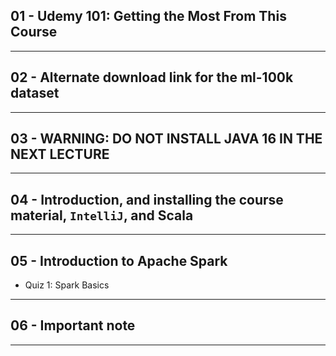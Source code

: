 ## 01 - Udemy 101: Getting the Most From This Course

***

## 02 - Alternate download link for the ml-100k dataset

***

## 03 - WARNING: DO NOT INSTALL JAVA 16 IN THE NEXT LECTURE

***

## 04 - Introduction, and installing the course material, `IntelliJ`, and Scala

***

## 05 - Introduction to Apache Spark
* Quiz 1: Spark Basics

***

## 06 - Important note

***
